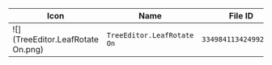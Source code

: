 | Icon | Name | File ID |
| ---  | ---  | ---     |
| ![](TreeEditor.LeafRotate On.png) | `TreeEditor.LeafRotate On` | `3349841134249920118` |
